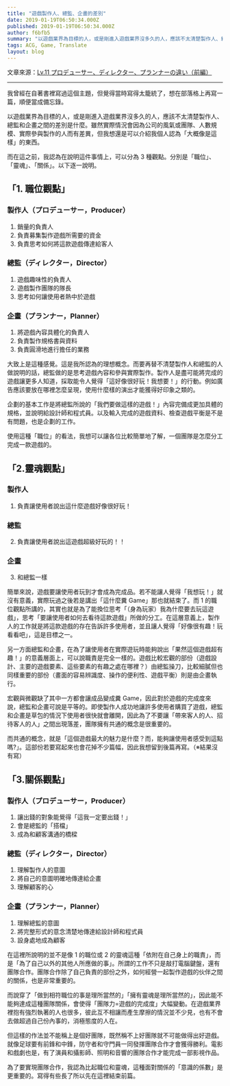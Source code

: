 ```yaml
---
title: "遊戲製作人、總監、企畫的差別"
date: 2019-01-19T06:50:34.000Z
published: 2019-01-19T06:50:34.000Z
author: f6bfb5
summary: "以遊戲業界為目標的人，或是剛進入遊戲業界沒多久的人，應該不太清楚製作人、總監和企畫之間的差別是什麼。雖然實際情況會因為公司的風氣或團隊、人數規模、實際參與製作的人而有差異，但我想還是可以介紹我個人認為「大概像是這樣」的東西。"
tags: ACG, Game, Translate
layout: blog
---
```


文章來源：[Lv.11 プロデューサー、ディレクター、プランナーの違い（前編）](http://gameplanner.blog.jp/archives/GamePlanner20150118_02)

---

我曾經在自著書裡寫過這個主題，但覺得當時寫得太籠統了，想在部落格上再寫一篇，順便當成備忘錄。

以遊戲業界為目標的人，或是剛進入遊戲業界沒多久的人，應該不太清楚製作人、總監和企畫之間的差別是什麼。雖然實際情況會因為公司的風氣或團隊、人數規模、實際參與製作的人而有差異，但我想還是可以介紹我個人認為「大概像是這樣」的東西。

而在這之前，我認為在說明這件事情上，可以分為 3 種觀點。分別是「職位」、「靈魂」、「關係」。以下逐一說明。

## 「1. 職位觀點」

### 製作人（プロデューサー，Producer）

1. 銷量的負責人
2. 負責募集製作遊戲所需要的資金
3. 負責思考如何將這款遊戲傳達給客人

### 總監（ディレクター，Director）

1. 遊戲趣味性的負責人
2. 遊戲製作團隊的隊長
3. 思考如何讓使用者熱中於遊戲

### 企畫（プランナー，Planner）

1. 將遊戲內容具體化的負責人
2. 負責製作規格書與資料
3. 負責圓滑地進行擔任的業務

大致上是這種感覺。這是我所認為的理想概念。而要再替不清楚製作人和總監的人做說明的話，總監做的是思考遊戲內容和參與實際製作。製作人是盡可能將完成的遊戲讓更多人知道，採取能令人覺得「這好像很好玩！我想要！」的行動。例如廣告應該要放在哪裡怎麼呈現，使用什麼樣的演出才能獲得好印象之類的。

企劃的基本工作是將總監所說的「我們要做這樣的遊戲！」內容完備成更加具體的規格，並說明給設計師和程式員。以及輸入完成的遊戲資料、檢查遊戲平衡是不是有問題，也是企劃的工作。

使用這種「職位」的看法，我想可以讓各位比較簡單地了解，一個團隊是怎麼分工完成一款遊戲的。

## 「2.靈魂觀點」

### 製作人

1. 負責讓使用者說出這什麼遊戲好像很好玩！

### 總監

2. 負責讓使用者說出這遊戲超級好玩的！！

### 企畫

3. 和總監一樣

簡單來說，遊戲要讓使用者玩到才會成為完成品。若不能讓人覺得「我想玩！」就沒有意義，實際玩過之後若是講出「這什麼糞 Game」那也就結束了。而 1 的職位觀點所講的，其實也就是為了能換位思考「（身為玩家）我為什麼要去玩這遊戲」，思考「要讓使用者如何去看待這款遊戲」所做的分工。在這層意義上，製作人的工作就是將這款遊戲的存在告訴許多使用者，並且讓人覺得「好像很有趣！玩看看吧」，這是目標之一。

另一方面總監和企畫，在為了讓使用者在實際遊玩時能夠說出「果然這個遊戲超有趣！」的意義層面上，可以說職責是完全一樣的。遊戲比較宏觀的部份（遊戲設計、主要的遊戲要素、這些要素的有趣之處在哪裡？）由總監操刀，比較細膩但也同樣重要的部份（畫面的容易辨識度、操作的便利性、遊戲平衡）則是由企畫執行。

宏觀與微觀缺了其中一方都會讓成品變成糞 Game，因此對於遊戲的完成度來說，總監和企畫可說是平等的。即使製作人成功地讓許多使用者購買了遊戲，總監和企畫是草包的情況下使用者很快就會離開，因此為了不要讓「帶來客人的人、招待客人的人」之間出現落差，團隊擁有共通的概念是很重要的。

而共通的概念，就是「這個遊戲最大的魅力是什麼？而，能夠讓使用者感受到這點嗎?」。這部份若要寫起來也會花掉不少篇幅，因此我想留到後篇再寫。（※結果沒有寫）

## 「3.關係觀點」

### 製作人（プロデューサー，Producer）

1. 讓出錢的對象能覺得「這我一定要出錢！」
2. 會是總監的「搭檔」
3. 成為和顧客溝通的橋樑

### 總監（ディレクター，Director）

1. 理解製作人的意圖
2. 將自己的意圖明確地傳達給企畫
3. 理解顧客的心

### 企畫（プランナー，Planner）

1. 理解總監的意圖
2. 將完整形式的意念清楚地傳達給設計師和程式員
3. 設身處地成為顧客

在這裡所說明的並不是像 1 的職位或 2 的靈魂這種「依附在自己身上的職責」，而是「為了自己以外的其他人所應做的事」。所謂的工作不只是敲打電腦鍵盤，還有團隊合作。團隊合作除了自己負責的部份之外，如何經營一起製作遊戲的伙伴之間的關係，也是非常重要的。

而說穿了「做到相符職位的事是理所當然的」「擁有靈魂是理所當然的」，因此能不能夠達成這種團隊關係，會使得「團隊力=遊戲的完成度」大幅變動。在遊戲業界裡抱有強烈執著的人也很多，彼此互不相讓而產生摩擦的情況並不少見，也有不會去做超過自己份內事的，消極態度的人在。

但這樣的作法並不能稱上是個好團隊，既然稱不上好團隊就不可能做得出好遊戲。就像足球要有前鋒和中鋒，防守者和守門員一同發揮團隊合作才會獲得勝利。電影和戲劇也是，有了演員和攝影師、照明和音響的團隊合作才能完成一部影視作品。

為了要實現團隊合作，我認為比起職位和靈魂，這種面對關係的「意識的係數」是更重要的。寫得有些長了所以先在這裡結束前篇。
